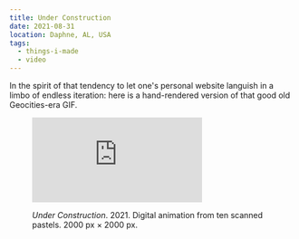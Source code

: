 ```yaml
---
title: Under Construction
date: 2021-08-31
location: Daphne, AL, USA
tags:
  - things-i-made
  - video
---
```

In the spirit of that tendency to let one's personal website languish in a limbo of endless iteration: here is a hand-rendered version of that good old Geocities-era GIF.

<figure class="align-none">
  <div class="ratio ratio--square">
    <iframe
        src="https://player.vimeo.com/video/543968889?loop=1&amp;autoplay=1&amp;muted=1"
        loading="lazy"
        frameborder="0"
        allow="autoplay; fullscreen"
        allowfullscreen></iframe>
  </div>
  <figcaption>
    <p><em>Under Construction</em>. 2021. Digital animation from ten scanned pastels. 2000 px × 2000 px.</p>
  </figcaption>
</figure>
